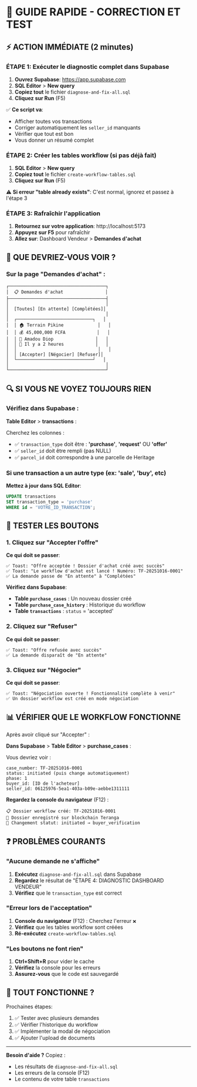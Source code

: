 # 🚀 GUIDE RAPIDE - CORRECTION ET TEST

## ⚡ ACTION IMMÉDIATE (2 minutes)

### ÉTAPE 1: Exécuter le diagnostic complet dans Supabase

1. **Ouvrez Supabase**: https://app.supabase.com
2. **SQL Editor** > **New query**
3. **Copiez tout** le fichier `diagnose-and-fix-all.sql`
4. **Cliquez sur Run** (F5)

✅ **Ce script va**:
- Afficher toutes vos transactions
- Corriger automatiquement les `seller_id` manquants
- Vérifier que tout est bon
- Vous donner un résumé complet

### ÉTAPE 2: Créer les tables workflow (si pas déjà fait)

1. **SQL Editor** > **New query**
2. **Copiez tout** le fichier `create-workflow-tables.sql`
3. **Cliquez sur Run** (F5)

⚠️ **Si erreur "table already exists"**: C'est normal, ignorez et passez à l'étape 3

### ÉTAPE 3: Rafraîchir l'application

1. **Retournez sur votre application**: http://localhost:5173
2. **Appuyez sur F5** pour rafraîchir
3. **Allez sur**: Dashboard Vendeur > **Demandes d'achat**

## 🎯 QUE DEVRIEZ-VOUS VOIR ?

### Sur la page "Demandes d'achat" :

```
┌─────────────────────────────────────┐
│  📋 Demandes d'achat                │
├─────────────────────────────────────┤
│                                     │
│  [Toutes] [En attente] [Complétées]│
│                                     │
│  ┌─────────────────────────────┐   │
│  │ 🏠 Terrain Pikine             │   │
│  │ 💰 45,000,000 FCFA            │   │
│  │ 👤 Amadou Diop                │   │
│  │ 📅 Il y a 2 heures            │   │
│  │                               │   │
│  │ [Accepter] [Négocier] [Refuser]│
│  └─────────────────────────────┘   │
│                                     │
└─────────────────────────────────────┘
```

## 🔍 SI VOUS NE VOYEZ TOUJOURS RIEN

### Vérifiez dans Supabase :

**Table Editor** > **transactions** :

Cherchez les colonnes :
- ✅ `transaction_type` doit être : **'purchase'**, **'request'** OU **'offer'**
- ✅ `seller_id` doit être rempli (pas NULL)
- ✅ `parcel_id` doit correspondre à une parcelle de Heritage

### Si une transaction a un autre type (ex: 'sale', 'buy', etc)

**Mettez à jour dans SQL Editor**:

```sql
UPDATE transactions
SET transaction_type = 'purchase'
WHERE id = 'VOTRE_ID_TRANSACTION';
```

## 🧪 TESTER LES BOUTONS

### 1. Cliquez sur "Accepter l'offre"

**Ce qui doit se passer**:
```
✅ Toast: "Offre acceptée ! Dossier d'achat créé avec succès"
✅ Toast: "Le workflow d'achat est lancé ! Numéro: TF-20251016-0001"
✅ La demande passe de "En attente" à "Complétées"
```

**Vérifiez dans Supabase**:
- **Table `purchase_cases`** : Un nouveau dossier créé
- **Table `purchase_case_history`** : Historique du workflow
- **Table `transactions`** : `status` = 'accepted'

### 2. Cliquez sur "Refuser"

**Ce qui doit se passer**:
```
✅ Toast: "Offre refusée avec succès"
✅ La demande disparaît de "En attente"
```

### 3. Cliquez sur "Négocier"

**Ce qui doit se passer**:
```
✅ Toast: "Négociation ouverte ! Fonctionnalité complète à venir"
✅ Un dossier workflow est créé en mode négociation
```

## 📊 VÉRIFIER QUE LE WORKFLOW FONCTIONNE

Après avoir cliqué sur "Accepter" :

**Dans Supabase** > **Table Editor** > **purchase_cases** :

Vous devriez voir :
```
case_number: TF-20251016-0001
status: initiated (puis change automatiquement)
phase: 1
buyer_id: [ID de l'acheteur]
seller_id: 06125976-5ea1-403a-b09e-aebbe1311111
```

**Regardez la console du navigateur** (F12) :
```
📋 Dossier workflow créé: TF-20251016-0001
🔗 Dossier enregistré sur blockchain Teranga
🔄 Changement statut: initiated → buyer_verification
```

## ❓ PROBLÈMES COURANTS

### "Aucune demande ne s'affiche"

1. **Exécutez** `diagnose-and-fix-all.sql` dans Supabase
2. **Regardez** le résultat de "ÉTAPE 4: DIAGNOSTIC DASHBOARD VENDEUR"
3. **Vérifiez** que le `transaction_type` est correct

### "Erreur lors de l'acceptation"

1. **Console du navigateur** (F12) : Cherchez l'erreur `❌`
2. **Vérifiez** que les tables workflow sont créées
3. **Ré-exécutez** `create-workflow-tables.sql`

### "Les boutons ne font rien"

1. **Ctrl+Shift+R** pour vider le cache
2. **Vérifiez** la console pour les erreurs
3. **Assurez-vous** que le code est sauvegardé

## 🎉 TOUT FONCTIONNE ?

Prochaines étapes:
1. ✅ Tester avec plusieurs demandes
2. ✅ Vérifier l'historique du workflow
3. ✅ Implémenter la modal de négociation
4. ✅ Ajouter l'upload de documents

---

**Besoin d'aide ?** Copiez :
- Les résultats de `diagnose-and-fix-all.sql`
- Les erreurs de la console (F12)
- Le contenu de votre table `transactions`
